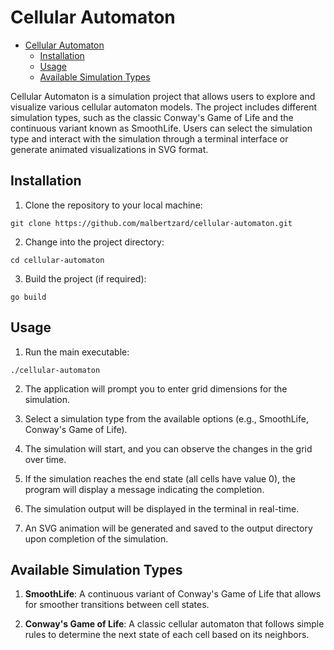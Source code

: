 # Cellular Automaton

<!--toc:start-->
- [Cellular Automaton](#cellular-automaton)
  - [Installation](#installation)
  - [Usage](#usage)
  - [Available Simulation Types](#available-simulation-types)
<!--toc:end-->

Cellular Automaton is a simulation project that allows users to explore and visualize various cellular automaton models. The project includes different simulation types, such as the classic Conway's Game of Life and the continuous variant known as SmoothLife. Users can select the simulation type and interact with the simulation through a terminal interface or generate animated visualizations in SVG format.

## Installation

1. Clone the repository to your local machine:

```
git clone https://github.com/malbertzard/cellular-automaton.git
```

2. Change into the project directory:

```
cd cellular-automaton
```

3. Build the project (if required):

```
go build
```

## Usage

1. Run the main executable:

```
./cellular-automaton
```

2. The application will prompt you to enter grid dimensions for the simulation.

3. Select a simulation type from the available options (e.g., SmoothLife, Conway's Game of Life).

4. The simulation will start, and you can observe the changes in the grid over time.

5. If the simulation reaches the end state (all cells have value 0), the program will display a message indicating the completion.

6. The simulation output will be displayed in the terminal in real-time.

7. An SVG animation will be generated and saved to the output directory upon completion of the simulation.

## Available Simulation Types

1. **SmoothLife**: A continuous variant of Conway's Game of Life that allows for smoother transitions between cell states.

2. **Conway's Game of Life**: A classic cellular automaton that follows simple rules to determine the next state of each cell based on its neighbors.
